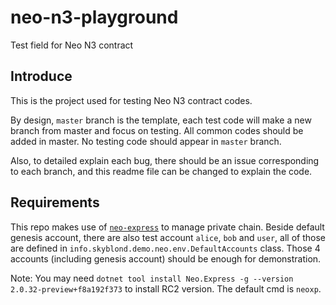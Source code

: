 # neo-n3-playground

Test field for Neo N3 contract

## Introduce

This is the project used for testing Neo N3 contract codes.

By design, `master` branch is the template, each test code will make a new branch from master and focus on testing. All
common codes should be added in master. No testing code should appear in `master` branch.

Also, to detailed explain each bug, there should be an issue corresponding to each branch, and this readme file can be
changed to explain the code.

## Requirements

This repo makes use of [`neo-express`](https://github.com/neo-project/neo-express) to manage private chain. Beside
default genesis account, there are also test account `alice`, `bob` and `user`, all of those are defined
in `info.skyblond.demo.neo.env.DefaultAccounts` class. Those 4 accounts (including genesis account) should be enough for
demonstration.

Note: You may need `dotnet tool install Neo.Express -g --version 2.0.32-preview+f8a192f373` to install RC2 version. The
default cmd is `neoxp`.
